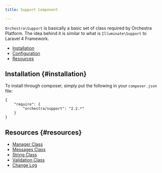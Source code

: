 ```yaml
---
title: Support Component

---
```


`Orchestra\Support` is basically a basic set of class required by Orchestra Platform. The idea behind it is similar to what is `Illuminate\Support` to Laravel 4 Framework.

* [Installation](#installation)
* [Configuration](#configuration)
* [Resources](#resources)

## Installation {#installation}

To install through composer, simply put the following in your `composer.json` file:

	{
		"require": {
			"orchestra/support": "2.2.*"
		}
	}

## Resources {#resources}

* [Manager Class]({doc-url}/components/support/manager)
* [Messages Class]({doc-url}/components/support/messages)
* [String Class]({doc-url}/components/support/str)
* [Validation Class]({doc-url}/components/support/validator)
* [Change Log]({doc-url}/components/support/changes#v2-2)
